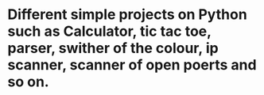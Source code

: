 # Different simple projects on Python such as Calculator, tic tac toe, parser, swither of the colour, ip scanner, scanner of open poerts and so on.

